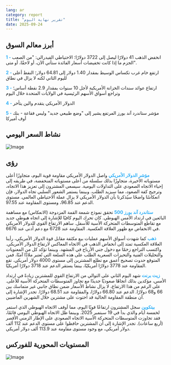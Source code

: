 ```yaml
---
lang: ar
category: report
title: "تقرير نهاية اليوم"
date: 2025-09-24
---
```



<h2>أبرز معالم السوق</h2>
<strong style="color: #2caef7;">1 - </strong> انخفض الذهب 41 دولارًا ليصل إلى 3722 دولارًا؛ الاحتياطي الفيدرالي: "من الصعب الجزم ما إذا كانت تخفيضات أسعار الفائدة ستأتي الآن، أو لاحقًا، أو متى".

<strong style="color: #2caef7;">2 - </strong> ارتفع خام غرب تكساس الوسيط بمقدار 1.40 دولار إلى 64.81 دولار؛ النفط أعلى لليوم الثاني لكنه لا يزال في نطاق

<strong style="color: #2caef7;">3 - </strong> ارتفاع عوائد سندات الخزانة الأمريكية لأجل 10 سنوات بمقدار 2.9 نقطة أساس؛ وتراجع أسواق الأسهم الرئيسية في الولايات المتحدة خلال اليوم

<strong style="color: #2caef7;">4 - </strong> الدولار الأمريكي يتقدم والين يتأخر

<strong style="color: #2caef7;">5 - </strong> مؤشر ستاندرد آند بورز المرتفع يشير إلى "وضع طبيعي جديد" وليس فقاعة - بنك أوف أميركا



<h2>نشاط السعر اليومي</h2>
<img src="https://markleighedu.github.io/img/Sep-2025/24-Sep-2025/price.jpg" alt="Image"/>

<h2>رؤى</h2>
<strong style="color: #2caef7;">مؤشر الدولار الأمريكي</strong> واصل الدولار الأمريكي مقاومة قوية اليوم، متجاوزًا أعلى مستوياته الأخيرة، متجاوزًا بذلك سلسلة من أعلى مستوياته المنخفضة، في طريقه إلى إحياء الاتجاه الصعودي على التداولات اليومية. سيسعى المشترون إلى تعزيز هذا الاتجاه، وترجيح كفة الصعود، مما سيزيد الطلب. وبينما يستمر الشعور السلبي تجاه الدولار، فإن انعكاسًا واضحًا سيُذكرنا بأن الدولار الأمريكي لا يزال عملة الاحتياطي العالمي. مستوى الدعم عند 96.85، ومستوى المقاومة عند 97.55.

<strong style="color: #2caef7;">ستاندرد آند بورز 500</strong> تحقق نموذج شمعة القمة المزدوجة (الانعكاس) مع مساهمة البائعين في ارتداد الأمس الهبوطي. كان تحرك اليوم كافيًا للإشارة إلى اتجاه هبوطي جديد مع تقاطع المتوسطات المتحركة الأسية للأسفل. ساهم الارتفاع القوي للدولار الأمريكي في الانخفاض مع ظهور العلاقة العكسية. المقاومة عند 6728 مع دعم أدنى عند 6676.

<strong style="color: #2caef7;">ذهب</strong> كما شهدت أسواق الأسهم عمليات بيع مكثفة مقابل قوة الدولار الأمريكي، رأينا العلاقة العكسية تمتد إلى انخفاض الذهب في الاتجاه المعاكس لارتفاع الدولار الأمريكي. واكتسب التراجع زخمًا مع دخول جني الأرباح في المشهد. وبينما تؤكد كل من المعنويات والتحليلات الفنية والتحيزات السعرية الطلب على هذه السلعة التي تُعتبر ملاذًا آمنًا، فمن المتوقع حدوث تصحيح أعمق مع تطلع المشترين إلى مستوى 4000 دولار أمريكي. تقع المقاومة عند 3778 دولارًا أمريكيًا، بينما يستقر الدعم عند 3718 دولارًا أمريكيًا.

<strong style="color: #2caef7;">زيت برنت</strong> شهد اليوم الثاني على التوالي من الارتفاع القوي للمشترين زيادةً في ارتداد الأمس، مؤكدين بذلك اتجاهًا صعوديًا جديدًا مع تجاوز المتوسطات المتحركة الأسية للأعلى. على الرغم من هذا الارتفاع، لا يزال نشاط الأسعار ضمن نطاق جانبي غير متماسك بين 66 و68 دولارًا. الدعم عند 66.80 دولارًا، والمقاومة عند 68.51 دولارًا. تجدر الإشارة إلى أن منطقة المقاومة الحالية قد احتوت على مشترين خلال الشهرين الماضيين.

<strong style="color: #2caef7;">بيتكوين</strong> سجل المشترون ارتفاعًا قويًا اليوم، مما أوقف الاتجاه الهبوطي الذي استمر لخمسة أيام والذي بدأ في 19 سبتمبر 2025. وبينما ظل الاتجاه الهبوطي اليومي قائمًا، فقد تجاوزت المتوسطات المتحركة الأسية الاتجاه الصعودي على الإطار الزمني الأقصر (أربع ساعات). تجدر الإشارة إلى أن المشترين حافظوا على مستوى الدعم عند 112 ألف دولار أمريكي، مع وجود مستوى مقاومة عند 113.9 ألف دولار أمريكي.



<h2>المستويات المحورية للفوركس</h2>
<img src="https://markleighedu.github.io/img/Sep-2025/24-Sep-2025/pivot.jpg" alt="Image"/>